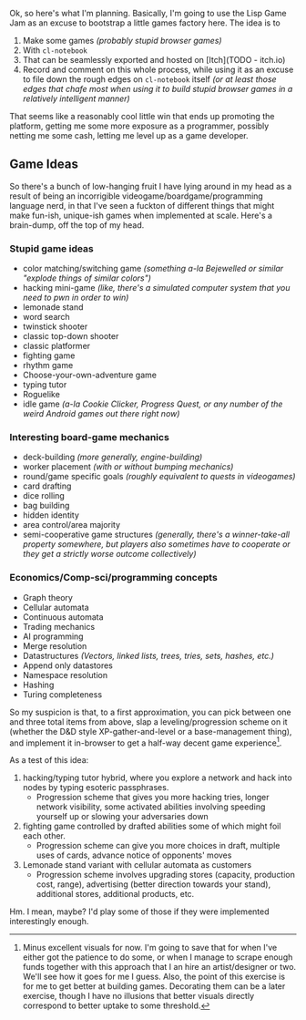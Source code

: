 Ok, so here's what I'm planning. Basically, I'm going to use the Lisp Game Jam as an excuse to bootstrap a little games factory here. The idea is to

1. Make some games _(probably stupid browser games)_
2. With `cl-notebook`
3. That can be seamlessly exported and hosted on [Itch](TODO - itch.io)
4. Record and comment on this whole process, while using it as an excuse to file down the rough edges on `cl-notebook` itself _(or at least those edges that chafe most when using it to build stupid browser games in a relatively intelligent manner)_

That seems like a reasonably cool little win that ends up promoting the platform, getting me some more exposure as a programmer, possibly netting me some cash, letting me level up as a game developer.

## Game Ideas

So there's a bunch of low-hanging fruit I have lying around in my head as a result of being an incorrigible videogame/boardgame/programming language nerd, in that I've seen a fuckton of different things that might make fun-ish, unique-ish games when implemented at scale. Here's a brain-dump, off the top of my head.

### Stupid game ideas

- color matching/switching game _(something a-la Bejewelled or similar "explode things of similar colors")_
- hacking mini-game _(like, there's a simulated computer system that you need to pwn in order to win)_
- lemonade stand
- word search
- twinstick shooter
- classic top-down shooter
- classic platformer
- fighting game
- rhythm game
- Choose-your-own-adventure game
- typing tutor
- Roguelike
- idle game _(a-la Cookie Clicker, Progress Quest, or any number of the weird Android games out there right now)_

### Interesting board-game mechanics

- deck-building _(more generally, engine-building)_
- worker placement _(with or without bumping mechanics)_
- round/game specific goals _(roughly equivalent to quests in videogames)_
- card drafting
- dice rolling
- bag building
- hidden identity
- area control/area majority
- semi-cooperative game structures _(generally, there's a winner-take-all property somewhere, but players also sometimes have to cooperate or they get a strictly worse outcome collectively)_

### Economics/Comp-sci/programming concepts

- Graph theory
- Cellular automata
- Continuous automata
- Trading mechanics
- AI programming
- Merge resolution
- Datastructures _(Vectors, linked lists, trees, tries, sets, hashes, etc.)_
- Append only datastores
- Namespace resolution
- Hashing
- Turing completeness

So my suspicion is that, to a first approximation, you can pick between one and three total items from above, slap a leveling/progression scheme on it (whether the D&D style XP-gather-and-level or a base-management thing), and implement it in-browser to get a half-way decent game experience[^minus-excellent-visuals].

[^minus-excellent-visuals]: Minus excellent visuals for now. I'm going to save that for when I've either got the patience to do some, or when I manage to scrape enough funds together with this approach that I an hire an artist/designer or two. We'll see how it goes for me I guess. Also, the point of this exercise is for me to get better at building games. Decorating them can be a later exercise, though I have no illusions that better visuals directly correspond to better uptake to some threshold.

As a test of this idea:

1. hacking/typing tutor hybrid, where you explore a network and hack into nodes by typing esoteric passphrases.
	- Progression scheme that gives you more hacking tries, longer network visibility, some activated abilities involving speeding yourself up or slowing your adversaries down
2. fighting game controlled by drafted abilities some of which might foil each other.
	- Progression scheme can give you more choices in draft, multiple uses of cards, advance notice of opponents' moves
3. Lemonade stand variant with cellular automata as customers
	- Progression scheme involves upgrading stores (capacity, production cost, range), advertising (better direction towards your stand), additional stores, additional products, etc.

Hm. I mean, maybe? I'd play some of those if they were implemented interestingly enough.
